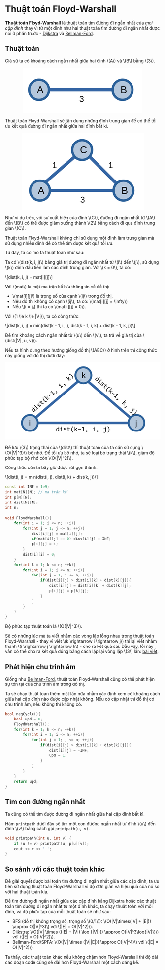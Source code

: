 # Thuật toán Floyd-Warshall

**Thuật toán Floyd-Warshall** là thuật toán tìm đường đi ngắn nhất của *mọi cặp đỉnh* thay vì từ một đỉnh như hai thuật toán tìm đường đi ngắn nhất được nói ở phần trước - [Dijkstra](dijkstra.md) và [Bellman-Ford](bellman-ford.md). 

## Thuật toán

Giả sử ta có khoảng cách ngắn nhất giữa hai đỉnh \\(A\\) và \\(B\\) bằng \\(3\\).

<center>
<img src="../images/floyd_warshall_a_and_b.png" alt="A và B"/>
</center>

Thuật toán Floyd-Warshall sẽ tận dụng những đỉnh trung gian để có thể tối ưu kết quả đường đi ngắn nhất giữa hai đỉnh bất kì.

<center>
<img src="../images/floyd_warshall_a_b_with_c.png" alt="A và B"/>
</center>

Như ví dụ trên, với sự xuất hiện của đỉnh \\(C\\), đường đi ngắn nhất từ \\(A\\) đến \\(B\\) có thể được giảm xuống thành \\(2\\) bằng cách đi qua đỉnh trung gian \\(C\\).

Thuật toán Floyd-Warshall không chỉ sử dụng một đỉnh làm trung gian mà sử dụng nhiều đỉnh để có thể tìm được kết quả tối ưu.

Từ đây, ta có mô tả thuật toán như sau:

Ta có \\(dist(k, i, j)\\) bằng giá trị đường đi ngắn nhất từ \\(i\\) đến \\(j\\), sử dụng \\(k\\) đỉnh đầu tiên làm các đỉnh trung gian. Với \\(k = 0\\), ta có:

\\[dist(k, i, j) = mat[i][j]\\]

Với \\(mat\\) là một ma trận kề lưu thông tin về đồ thị:
- \\(mat[i][j]\\) là trọng số của cạnh \\(ij\\) trong đồ thị. 
- Nếu đồ thị không có cạnh \\(ij\\), ta có: \\(mat[i][j] = \infty\\)
- Nếu \\(i = j\\) thì ta có \\(mat[i][j] = 0\\).

Với \\(1 \le k \le |V|\\), ta có công thức:

\\[dist(k, i, j) = min(dist(k - 1, i, j), dist(k - 1, i, k) + dist(k - 1, k, j))\\]

Để tìm khoảng cách ngắn nhất từ \\(u\\) đến \\(v\\), ta trả về giá trị của \\(dist(|V|, u, v)\\).

Nếu ta hình dung theo hướng giống đồ thị \\(ABC\\) ở hình trên thì công thức này giống với đồ thị dưới đây:

<center>
<img src="../images/floyd_warshall_i_j_k.png" alt="Hình dung công thức"/>
</center>

Để lưu \\(3\\) trạng thái của \\(dist\\) thì thuật toán của ta cần sử dụng \\(O(|V|^3)\\) bộ nhớ. Để tối ưu bộ nhớ, ta sẽ loại bỏ trạng thái \\(k\\), giảm độ phức tạp bộ nhớ còn \\(O(|V|^2)\\).

Công thức của ta bây giờ được rút gọn thành:

\\[dist(i, j) = min(dist(i, j), dist(i, k) + dist(k, j))\\]

```C++
const int INF = 1e9;
int mat[N][N]; // ma trận kề
int p[N][N];
int dist[N][N];
int n;

void FloydWarshall(){
	for(int i = 1; i <= n; ++i){
		for(int j = 1; j <= n; ++j){
			dist[i][j] = mat[i][j];
			if(mat[i][j] == 0) dist[i][j] = INF;
			p[i][j] = i;
		}
		dist[i][i] = 0;
	}
	for(int k = 1; k <= n; ++k){
		for(int i = 1; i <= n; ++i){
			for(int j = 1; j <= n; ++j){
				if(dist[i][j] > dist[i][k] + dist[k][j]){
					dist[i][j] = dist[i][k] + dist[k][j];
					p[i][j] = p[k][j];
				}
			}
		}
	}
}
```

Độ phức tạp thuật toán là \\(O(|V|^3)\\).

Sẽ có những lúc mà ta viết nhầm các vòng lặp lồng nhau trong thuật toán Floyd-Warshall - thay vì viết \\(k \rightarrow i \rightarrow j\\) thì lại viết nhầm thành \\(i \rightarrow j \rightarrow k\\) - cho ra kết quả sai. Dẫu vậy, lỗi này vẫn có thể cho ra kết quả đúng bằng cách lặp lại vòng lặp \\(3\\) lần: [bài viết](https://arxiv.org/abs/1904.01210).

## Phát hiện chu trình âm

Giống như [Bellman-Ford](bellman-ford.md#phát-hiện-chu-trình-âm), thuật toán Floyd-Warshall cũng có thể phát hiện sự tồn tại của chu trình âm trong đồ thị.

Ta sẽ chạy thuật toán thêm một lần nữa nhằm xác định xem có khoảng cách giữa hai cặp đỉnh nào được cập nhật không. Nếu có cập nhật thì đồ thị có chu trình âm, nếu không thì không có.

```C++
bool negCycle(){
	bool upd = 0;
	FloydWarshall();
	for(int k = 1; k <= n; ++k){
		for(int i = 1; i <= n; ++i){
			for(int j = 1; j <= n; ++j){
				if(dist[i][j] > dist[i][k] + dist[k][j]){
					dist[i][j] = -INF;
					upd = 1;
				}
			}
		}
	}
	return upd;
}
```

## Tìm con đường ngắn nhất
	
Ta cũng có thể tìm được đường đi ngắn nhất giữa hai cặp đỉnh bất kì.

Hàm `printpath` dưới đây sẽ tìm một con đường ngắn nhất từ đỉnh \\(u\\) đến đỉnh \\(v\\) bằng cách gọi `printpath(u, v)`.

```C++
void printpath(int u, int v) {
	if (u != v) printpath(u, p[u][v]);
	cout << v << ' ';
}
```

## So sánh với các thuật toán khác

Để giải quyết được bài toán tìm đường đi ngắn nhất giữa các cặp đỉnh, ta ưu tiên sử dụng thuật toán Floyd-Warshall vì độ đơn giản và hiệu quả của nó so với hai thuật toán kia.

Để tìm đường đi ngắn nhất giữa các cặp đỉnh bằng Dijkstra hoặc các thuật toán tìm đường đi ngắn nhất từ một đỉnh khác, ta chạy thuật toán với mỗi đỉnh, và độ phức tạp của mỗi thuật toán sẽ như sau:
- BFS (đồ thị không trọng số, trọng số \\(0/1\\)): \\(O(|V|\times(|V| + |E|)) \approx O(|V|^3)\\) với \\(|E| = O(|V|^2)\\). 
- Dijkstra: \\(O(|V| \times ((|E| + |V|) \log {|V|})) \approx O(|V|^3\log{|V|})\\) với \\(|E| = O(|V|^2)\\). 
- Bellman-Ford/SPFA: \\(O(|V| \times (|V||E|)) \approx O(|V|^4)\\) với \\(|E| = O(|V|^2)\\). 

Ta thấy, các thuật toán khác nếu không chậm hơn Floyd-Warshall thì độ dài các đoạn code cũng sẽ dài hơn Floyd-Warshall một cách đáng kể. 